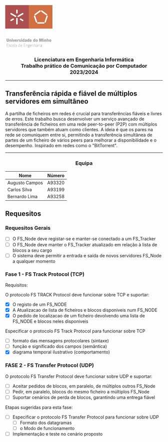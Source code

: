 <img src='uminho.png' width="30%"/>

<h3 align="center">Licenciatura em Engenharia Informática <br> Trabalho prático de Comunicação por Computador <br> 2023/2024 </h3>

---


## Transferência rápida e fiável de múltiplos servidores em simultâneo

A partilha de ficheiros em redes é crucial para transferências fiáveis e livres de erros. Este trabalho busca desenvolver um serviço avançado de transferência de ficheiros em uma rede peer-to-peer (P2P) com múltiplos servidores que também atuam como clientes. A ideia é que os pares na rede se comuniquem entre si, permitindo a transferência simultânea de partes de um ficheiro de vários peers para melhorar a disponibilidade e o desempenho. Inspirado em redes como o "BitTorrent". 

---
<h3 align="center"> Equipa</h3>

<div align="center">

| Nome           | Número |
| -------------- | ------ |
| Augusto Campos | A93320 |
| Carlos Silva   | A93199 |
| Bernardo Lima  | A93258 |

</div>

## Requesitos

### Requesitos Gerais

- [ ] O FS_Node deve registar-se e manter-se conectado a um FS_Tracker
- [ ] O FS_Node deve manter o FS_Tracker atualizado em relação à lista de blocos a seu cargo
- [ ] O sistema deve permitir a entrada e saída de novos servidores FS_Node a qualquer momento

### Fase 1 - FS Track Protocol (TCP)

Requisitos:

 O protocolo FS TRACK Protocol deve funcionar sobre TCP e suportar:

- [X] O registo de um FS_NODE
- [X] A Atualizacao de lista de ficheiros e blocos disponiveis num FS_NODE
- [X] O pedido de localizacao de um ficheiro devolvendo uma lista de FS_NODE e blocos neles disponiveis

Especificar o protocolo FS Track Protocol para funcionar sobre TCP

- [ ] formato das mensagens protocolares (sintaxe)  
- [ ] função e significado dos campos (semântica)
- [X] diagrama temporal ilustrativo (comportamento)

### FASE 2 - FS Transfer Protocol (UDP)

O protocolo FS Transfer Protocol deve funcionar sobre UDP e suportar:
  
- [ ] Aceitar pedidos de blocos, em paralelo, de múltiplos outros FS_Node
- [ ] Pedir, em paralelo, blocos do mesmo ficheiro a múltiplos FS_Node
- [ ] Suportar cenários de perda de blocos, garantindo uma entrega fiável

Etapas sugeridas para esta fase:

- [ ] Especificar o protocolo FS Transfer Protocol para funcionar sobre UDP   
  - [ ] Formato dos datagramas
  - [ ] o Modo de funcionamento
- [ ] Implementação e teste no cenário proposto
